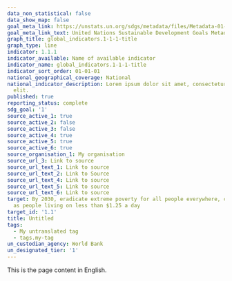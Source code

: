 ```yaml
---
data_non_statistical: false
data_show_map: false
goal_meta_link: https://unstats.un.org/sdgs/metadata/files/Metadata-01-01-01a.pdf
goal_meta_link_text: United Nations Sustainable Development Goals Metadata (pdf 894kB)
graph_title: global_indicators.1-1-1-title
graph_type: line
indicator: 1.1.1
indicator_available: Name of available indicator
indicator_name: global_indicators.1-1-1-title
indicator_sort_order: 01-01-01
national_geographical_coverage: National
national_indicator_description: Lorem ipsum dolor sit amet, consectetur adipiscing
  elit.
published: true
reporting_status: complete
sdg_goal: '1'
source_active_1: true
source_active_2: false
source_active_3: false
source_active_4: true
source_active_5: true
source_active_6: true
source_organisation_1: My organisation
source_url_3: Link to source
source_url_text_1: Link to source
source_url_text_2: Link to Source
source_url_text_4: Link to source
source_url_text_5: Link to source
source_url_text_6: Link to source
target: By 2030, eradicate extreme poverty for all people everywhere, currently measured
  as people living on less than $1.25 a day
target_id: '1.1'
title: Untitled
tags:
  - My untranslated tag
  - tags.my-tag
un_custodian_agency: World Bank
un_designated_tier: '1'
---
```

This is the page content in English.

